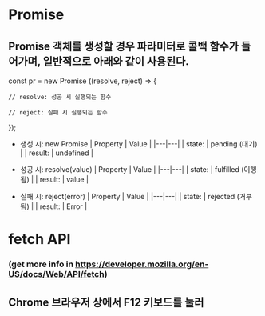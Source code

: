 # Promise

## Promise 객체를 생성할 경우 파라미터로 콜백 함수가 들어가며, 일반적으로 아래와 같이 사용된다.

const pr = new Promise ((resolve, reject) => {

	// resolve: 성공 시 실행되는 함수
 
	// reject: 실패 시 실행되는 함수
 
});


- 생성 시: new Promise
| Property | Value |
|---|---|
| state: | pending (대기) |
| result: | undefined |


- 성공 시: resolve(value)
| Property | Value |
|---|---|
| state: | fulfilled (이행됨) |
| result: | value |


- 실패 시: reject(error)
| Property | Value |
|---|---|
| state: | rejected (거부됨) |
| result: | Error |





# fetch API
### (get more info in https://developer.mozilla.org/en-US/docs/Web/API/fetch)

## Chrome 브라우저 상에서 F12 키보드를 눌러 
